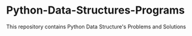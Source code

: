 # Python-Data-Structures-Programs
This repository contains Python Data Structure's Problems and Solutions 
